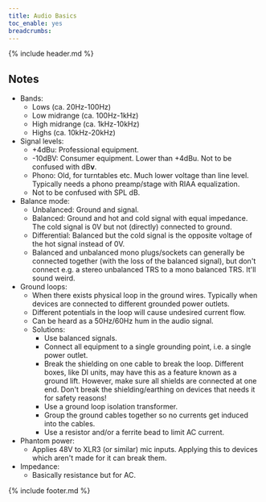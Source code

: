 ```yaml
---
title: Audio Basics
toc_enable: yes
breadcrumbs:
---
```

{% include header.md %}

## Notes

- Bands:
  - Lows (ca. 20Hz-100Hz)
  - Low midrange (ca. 100Hz-1kHz)
  - High midrange (ca. 1kHz-10kHz)
  - Highs (ca. 10kHz-20kHz)
- Signal levels:
  - +4dBu: Professional equipment.
  - -10dBV: Consumer equipment. Lower than +4dBu. Not to be confused with dB**v**.
  - Phono: Old, for turntables etc. Much lower voltage than line level. Typically needs a phono preamp/stage with RIAA equalization.
  - Not to be confused with SPL dB.
- Balance mode:
  - Unbalanced: Ground and signal.
  - Balanced: Ground and hot and cold signal with equal impedance. The cold signal is 0V but not (directly) connected to ground.
  - Differential: Balanced but the cold signal is the opposite voltage of the hot signal instead of 0V.
  - Balanced and unbalanced mono plugs/sockets can generally be connected together (with the loss of the balanced signal), but don't connect e.g. a stereo unbalanced TRS to a mono balanced TRS. It'll sound weird.
- Ground loops:
  - When there exists physical loop in the ground wires. Typically when devices are connected to different grounded power outlets.
  - Different potentials in the loop will cause undesired current flow.
  - Can be heard as a 50Hz/60Hz hum in the audio signal.
  - Solutions:
    - Use balanced signals.
    - Connect all equipment to a single grounding point, i.e. a single power outlet.
    - Break the shielding on one cable to break the loop. Different boxes, like DI units, may have this as a feature known as a ground lift. However, make sure all shields are connected at one end. Don't break the shielding/earthing on devices that needs it for safety reasons!
    - Use a ground loop isolation transformer.
    - Group the ground cables together so no currents get induced into the cables.
    - Use a resistor and/or a ferrite bead to limit AC current.
- Phantom power:
  - Applies 48V to XLR3 (or similar) mic inputs. Applying this to devices which aren't made for it can break them.
- Impedance:
  - Basically resistance but for AC.

{% include footer.md %}
